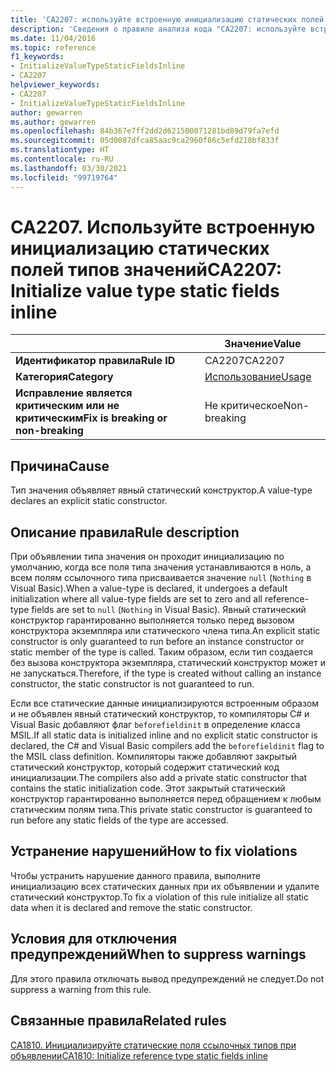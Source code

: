```yaml
---
title: 'CA2207: используйте встроенную инициализацию статических полей типов значений (анализ кода)'
description: 'Сведения о правиле анализа кода "CA2207: используйте встроенную инициализацию статических полей типов значений"'
ms.date: 11/04/2016
ms.topic: reference
f1_keywords:
- InitializeValueTypeStaticFieldsInline
- CA2207
helpviewer_keywords:
- CA2207
- InitializeValueTypeStaticFieldsInline
author: gewarren
ms.author: gewarren
ms.openlocfilehash: 84b367e7ff2dd2d621500071281bd89d79fa7efd
ms.sourcegitcommit: 05d0087dfca85aac9ca2960f86c5efd218bf833f
ms.translationtype: HT
ms.contentlocale: ru-RU
ms.lasthandoff: 03/30/2021
ms.locfileid: "99719764"
---
```

# <a name="ca2207-initialize-value-type-static-fields-inline"></a><span data-ttu-id="d5a63-103">CA2207. Используйте встроенную инициализацию статических полей типов значений</span><span class="sxs-lookup"><span data-stu-id="d5a63-103">CA2207: Initialize value type static fields inline</span></span>

| | <span data-ttu-id="d5a63-104">Значение</span><span class="sxs-lookup"><span data-stu-id="d5a63-104">Value</span></span> |
|-|-|
| <span data-ttu-id="d5a63-105">**Идентификатор правила**</span><span class="sxs-lookup"><span data-stu-id="d5a63-105">**Rule ID**</span></span> |<span data-ttu-id="d5a63-106">CA2207</span><span class="sxs-lookup"><span data-stu-id="d5a63-106">CA2207</span></span>|
| <span data-ttu-id="d5a63-107">**Категория**</span><span class="sxs-lookup"><span data-stu-id="d5a63-107">**Category**</span></span> |[<span data-ttu-id="d5a63-108">Использование</span><span class="sxs-lookup"><span data-stu-id="d5a63-108">Usage</span></span>](usage-warnings.md)|
| <span data-ttu-id="d5a63-109">**Исправление является критическим или не критическим**</span><span class="sxs-lookup"><span data-stu-id="d5a63-109">**Fix is breaking or non-breaking**</span></span> |<span data-ttu-id="d5a63-110">Не критическое</span><span class="sxs-lookup"><span data-stu-id="d5a63-110">Non-breaking</span></span>|

## <a name="cause"></a><span data-ttu-id="d5a63-111">Причина</span><span class="sxs-lookup"><span data-stu-id="d5a63-111">Cause</span></span>

<span data-ttu-id="d5a63-112">Тип значения объявляет явный статический конструктор.</span><span class="sxs-lookup"><span data-stu-id="d5a63-112">A value-type declares an explicit static constructor.</span></span>

## <a name="rule-description"></a><span data-ttu-id="d5a63-113">Описание правила</span><span class="sxs-lookup"><span data-stu-id="d5a63-113">Rule description</span></span>

<span data-ttu-id="d5a63-114">При объявлении типа значения он проходит инициализацию по умолчанию, когда все поля типа значения устанавливаются в ноль, а всем полям ссылочного типа присваивается значение `null` (`Nothing` в Visual Basic).</span><span class="sxs-lookup"><span data-stu-id="d5a63-114">When a value-type is declared, it undergoes a default initialization where all value-type fields are set to zero and all reference-type fields are set to `null` (`Nothing` in Visual Basic).</span></span> <span data-ttu-id="d5a63-115">Явный статический конструктор гарантированно выполняется только перед вызовом конструктора экземпляра или статического члена типа.</span><span class="sxs-lookup"><span data-stu-id="d5a63-115">An explicit static constructor is only guaranteed to run before an instance constructor or static member of the type is called.</span></span> <span data-ttu-id="d5a63-116">Таким образом, если тип создается без вызова конструктора экземпляра, статический конструктор может и не запускаться.</span><span class="sxs-lookup"><span data-stu-id="d5a63-116">Therefore, if the type is created without calling an instance constructor, the static constructor is not guaranteed to run.</span></span>

<span data-ttu-id="d5a63-117">Если все статические данные инициализируются встроенным образом и не объявлен явный статический конструктор, то компиляторы C# и Visual Basic добавляют флаг `beforefieldinit` в определение класса MSIL.</span><span class="sxs-lookup"><span data-stu-id="d5a63-117">If all static data is initialized inline and no explicit static constructor is declared, the C# and Visual Basic compilers add the `beforefieldinit` flag to the MSIL class definition.</span></span> <span data-ttu-id="d5a63-118">Компиляторы также добавляют закрытый статический конструктор, который содержит статический код инициализации.</span><span class="sxs-lookup"><span data-stu-id="d5a63-118">The compilers also add a private static constructor that contains the static initialization code.</span></span> <span data-ttu-id="d5a63-119">Этот закрытый статический конструктор гарантированно выполняется перед обращением к любым статическим полям типа.</span><span class="sxs-lookup"><span data-stu-id="d5a63-119">This private static constructor is guaranteed to run before any static fields of the type are accessed.</span></span>

## <a name="how-to-fix-violations"></a><span data-ttu-id="d5a63-120">Устранение нарушений</span><span class="sxs-lookup"><span data-stu-id="d5a63-120">How to fix violations</span></span>

<span data-ttu-id="d5a63-121">Чтобы устранить нарушение данного правила, выполните инициализацию всех статических данных при их объявлении и удалите статический конструктор.</span><span class="sxs-lookup"><span data-stu-id="d5a63-121">To fix a violation of this rule initialize all static data when it is declared and remove the static constructor.</span></span>

## <a name="when-to-suppress-warnings"></a><span data-ttu-id="d5a63-122">Условия для отключения предупреждений</span><span class="sxs-lookup"><span data-stu-id="d5a63-122">When to suppress warnings</span></span>

<span data-ttu-id="d5a63-123">Для этого правила отключать вывод предупреждений не следует.</span><span class="sxs-lookup"><span data-stu-id="d5a63-123">Do not suppress a warning from this rule.</span></span>

## <a name="related-rules"></a><span data-ttu-id="d5a63-124">Связанные правила</span><span class="sxs-lookup"><span data-stu-id="d5a63-124">Related rules</span></span>

[<span data-ttu-id="d5a63-125">CA1810. Инициализируйте статические поля ссылочных типов при объявлении</span><span class="sxs-lookup"><span data-stu-id="d5a63-125">CA1810: Initialize reference type static fields inline</span></span>](ca1810.md)
